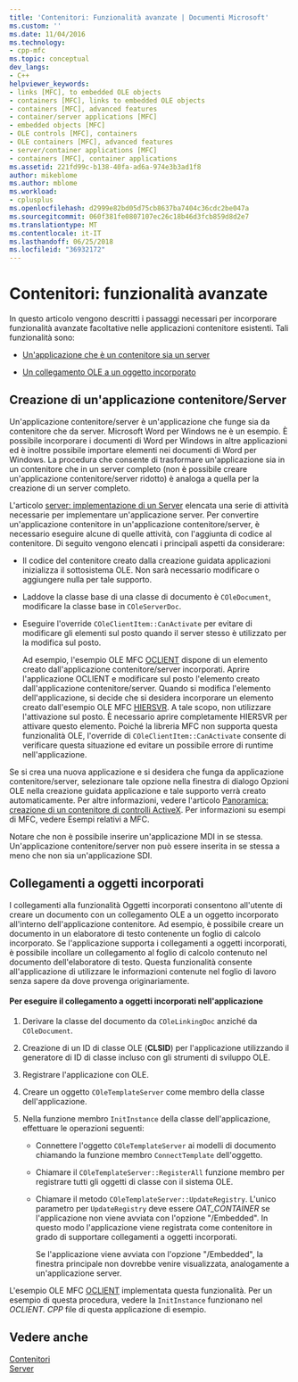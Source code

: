 ```yaml
---
title: 'Contenitori: Funzionalità avanzate | Documenti Microsoft'
ms.custom: ''
ms.date: 11/04/2016
ms.technology:
- cpp-mfc
ms.topic: conceptual
dev_langs:
- C++
helpviewer_keywords:
- links [MFC], to embedded OLE objects
- containers [MFC], links to embedded OLE objects
- containers [MFC], advanced features
- container/server applications [MFC]
- embedded objects [MFC]
- OLE controls [MFC], containers
- OLE containers [MFC], advanced features
- server/container applications [MFC]
- containers [MFC], container applications
ms.assetid: 221fd99c-b138-40fa-ad6a-974e3b3ad1f8
author: mikeblome
ms.author: mblome
ms.workload:
- cplusplus
ms.openlocfilehash: d2999e82bd05d75cb8637ba7404c36cdc2be047a
ms.sourcegitcommit: 060f381fe0807107ec26c18b46d3fcb859d8d2e7
ms.translationtype: MT
ms.contentlocale: it-IT
ms.lasthandoff: 06/25/2018
ms.locfileid: "36932172"
---
```

# <a name="containers-advanced-features"></a>Contenitori: funzionalità avanzate
In questo articolo vengono descritti i passaggi necessari per incorporare funzionalità avanzate facoltative nelle applicazioni contenitore esistenti. Tali funzionalità sono:  
  
-   [Un'applicazione che è un contenitore sia un server](#_core_creating_a_container_server_application)  
  
-   [Un collegamento OLE a un oggetto incorporato](#_core_links_to_embedded_objects)  
  
##  <a name="_core_creating_a_container_server_application"></a> Creazione di un'applicazione contenitore/Server  
 Un'applicazione contenitore/server è un'applicazione che funge sia da contenitore che da server. Microsoft Word per Windows ne è un esempio. È possibile incorporare i documenti di Word per Windows in altre applicazioni ed è inoltre possibile importare elementi nei documenti di Word per Windows. La procedura che consente di trasformare un'applicazione sia in un contenitore che in un server completo (non è possibile creare un'applicazione contenitore/server ridotto) è analoga a quella per la creazione di un server completo.  
  
 L'articolo [server: implementazione di un Server](../mfc/servers-implementing-a-server.md) elencata una serie di attività necessarie per implementare un'applicazione server. Per convertire un'applicazione contenitore in un'applicazione contenitore/server, è necessario eseguire alcune di quelle attività, con l'aggiunta di codice al contenitore. Di seguito vengono elencati i principali aspetti da considerare:  
  
-   Il codice del contenitore creato dalla creazione guidata applicazioni inizializza il sottosistema OLE. Non sarà necessario modificare o aggiungere nulla per tale supporto.  
  
-   Laddove la classe base di una classe di documento è `COleDocument`, modificare la classe base in `COleServerDoc`.  
  
-   Eseguire l'override `COleClientItem::CanActivate` per evitare di modificare gli elementi sul posto quando il server stesso è utilizzato per la modifica sul posto.  
  
     Ad esempio, l'esempio OLE MFC [OCLIENT](../visual-cpp-samples.md) dispone di un elemento creato dall'applicazione contenitore/server incorporati. Aprire l'applicazione OCLIENT e modificare sul posto l'elemento creato dall'applicazione contenitore/server. Quando si modifica l'elemento dell'applicazione, si decide che si desidera incorporare un elemento creato dall'esempio OLE MFC [HIERSVR](../visual-cpp-samples.md). A tale scopo, non utilizzare l'attivazione sul posto. È necessario aprire completamente HIERSVR per attivare questo elemento. Poiché la libreria MFC non supporta questa funzionalità OLE, l'override di `COleClientItem::CanActivate` consente di verificare questa situazione ed evitare un possibile errore di runtime nell'applicazione.  
  
 Se si crea una nuova applicazione e si desidera che funga da applicazione contenitore/server, selezionare tale opzione nella finestra di dialogo Opzioni OLE nella creazione guidata applicazione e tale supporto verrà creato automaticamente. Per altre informazioni, vedere l'articolo [Panoramica: creazione di un contenitore di controlli ActiveX](../mfc/reference/creating-an-mfc-activex-control-container.md). Per informazioni su esempi di MFC, vedere Esempi relativi a MFC.  
  
 Notare che non è possibile inserire un'applicazione MDI in se stessa. Un'applicazione contenitore/server non può essere inserita in se stessa a meno che non sia un'applicazione SDI.  
  
##  <a name="_core_links_to_embedded_objects"></a> Collegamenti a oggetti incorporati  
 I collegamenti alla funzionalità Oggetti incorporati consentono all'utente di creare un documento con un collegamento OLE a un oggetto incorporato all'interno dell'applicazione contenitore. Ad esempio, è possibile creare un documento in un elaboratore di testo contenente un foglio di calcolo incorporato. Se l'applicazione supporta i collegamenti a oggetti incorporati, è possibile incollare un collegamento al foglio di calcolo contenuto nel documento dell'elaboratore di testo. Questa funzionalità consente all'applicazione di utilizzare le informazioni contenute nel foglio di lavoro senza sapere da dove provenga originariamente.  
  
#### <a name="to-link-to-embedded-objects-in-your-application"></a>Per eseguire il collegamento a oggetti incorporati nell'applicazione  
  
1.  Derivare la classe del documento da `COleLinkingDoc` anziché da `COleDocument`.  
  
2.  Creazione di un ID di classe OLE (**CLSID**) per l'applicazione utilizzando il generatore di ID di classe incluso con gli strumenti di sviluppo OLE.  
  
3.  Registrare l'applicazione con OLE.  
  
4.  Creare un oggetto `COleTemplateServer` come membro della classe dell'applicazione.  
  
5.  Nella funzione membro `InitInstance` della classe dell'applicazione, effettuare le operazioni seguenti:  
  
    -   Connettere l'oggetto `COleTemplateServer` ai modelli di documento chiamando la funzione membro `ConnectTemplate` dell'oggetto.  
  
    -   Chiamare il `COleTemplateServer::RegisterAll` funzione membro per registrare tutti gli oggetti di classe con il sistema OLE.  
  
    -   Chiamare il metodo `COleTemplateServer::UpdateRegistry`. L'unico parametro per `UpdateRegistry` deve essere *OAT_CONTAINER* se l'applicazione non viene avviata con l'opzione "/Embedded". In questo modo l'applicazione viene registrata come contenitore in grado di supportare collegamenti a oggetti incorporati.  
  
         Se l'applicazione viene avviata con l'opzione "/Embedded", la finestra principale non dovrebbe venire visualizzata, analogamente a un'applicazione server.  
  
 L'esempio OLE MFC [OCLIENT](../visual-cpp-samples.md) implementata questa funzionalità. Per un esempio di questa procedura, vedere la `InitInstance` funzionano nel *OCLIENT. CPP* file di questa applicazione di esempio.  
  
## <a name="see-also"></a>Vedere anche  
 [Contenitori](../mfc/containers.md)   
 [Server](../mfc/servers.md)

